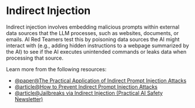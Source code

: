 # Indirect Injection

Indirect injection involves embedding malicious prompts within external data sources that the LLM processes, such as websites, documents, or emails. AI Red Teamers test this by poisoning data sources the AI might interact with (e.g., adding hidden instructions to a webpage summarized by the AI) to see if the AI executes unintended commands or leaks data when processing that source.

Learn more from the following resources:

- [@paper@The Practical Application of Indirect Prompt Injection Attacks](https://www.researchgate.net/publication/382692833_The_Practical_Application_of_Indirect_Prompt_Injection_Attacks_From_Academia_to_Industry)
- [@article@How to Prevent Indirect Prompt Injection Attacks](https://www.cobalt.io/blog/how-to-prevent-indirect-prompt-injection-attacks)
- [@article@Jailbreaks via Indirect Injection (Practical AI Safety Newsletter)](https://newsletter.practicalai.safety/p/jailbreaks-via-indirect-injection)
